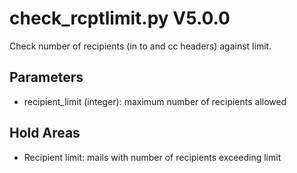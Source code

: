 check_rcptlimit.py V5.0.0
=========================

Check number of recipients (in to and cc headers) against limit.

## Parameters
* recipient_limit (integer): maximum number of recipients allowed

## Hold Areas
* Recipient limit: mails with number of recipients exceeding limit

